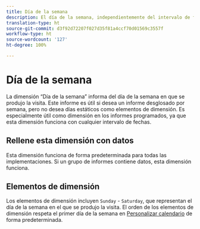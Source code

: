 ```yaml
---
title: Día de la semana
description: El día de la semana, independientemente del intervalo de fechas.
translation-type: ht
source-git-commit: d3f92d72207f027d35f81a4ccf70d01569c3557f
workflow-type: ht
source-wordcount: '127'
ht-degree: 100%

---
```



# Día de la semana

La dimensión “Día de la semana” informa del día de la semana en que se produjo la visita. Este informe es útil si desea un informe desglosado por semana, pero no desea días estáticos como elementos de dimensión. Es especialmente útil como dimensión en los informes programados, ya que esta dimensión funciona con cualquier intervalo de fechas.

## Rellene esta dimensión con datos

Esta dimensión funciona de forma predeterminada para todas las implementaciones. Si un grupo de informes contiene datos, esta dimensión funciona.

## Elementos de dimensión

Los elementos de dimensión incluyen `Sunday` - `Saturday`, que representan el día de la semana en el que se produjo la visita. El orden de los elementos de dimensión respeta el primer día de la semana en [Personalizar calendario](/help/admin/admin/custom-calendar.md) de forma predeterminada.
